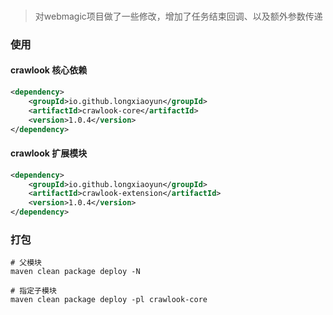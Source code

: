 ### 
> 对webmagic项目做了一些修改，增加了任务结束回调、以及额外参数传递


### 使用
#### crawlook 核心依赖
```xml
<dependency>
    <groupId>io.github.longxiaoyun</groupId>
    <artifactId>crawlook-core</artifactId>
    <version>1.0.4</version>
</dependency>
```

#### crawlook 扩展模块
```xml
<dependency>
    <groupId>io.github.longxiaoyun</groupId>
    <artifactId>crawlook-extension</artifactId>
    <version>1.0.4</version>
</dependency>
```



### 打包
```shell
# 父模块
maven clean package deploy -N

# 指定子模块
maven clean package deploy -pl crawlook-core
```

